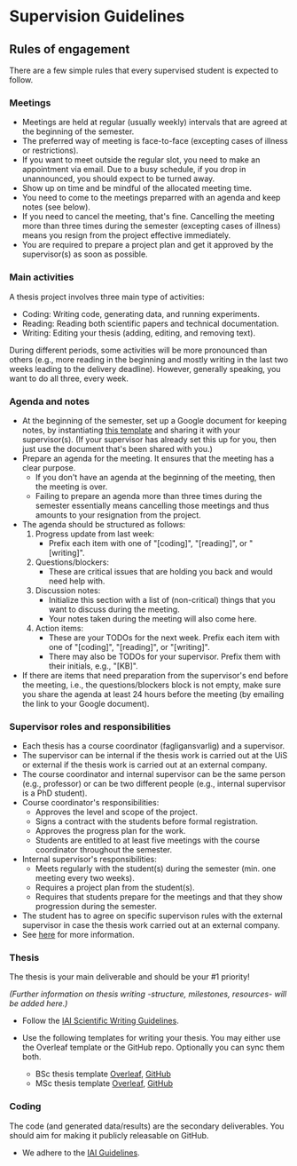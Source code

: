 # Supervision Guidelines

## Rules of engagement

There are a few simple rules that every supervised student is expected to follow.

### Meetings

  * Meetings are held at regular (usually weekly) intervals that are agreed at the beginning of the semester.
  * The preferred way of meeting is face-to-face (excepting cases of illness or restrictions).
  * If you want to meet outside the regular slot, you need to make an appointment via email. Due to a busy schedule, if you drop in unannounced, you should expect to be turned away.
  * Show up on time and be mindful of the allocated meeting time.
  * You need to come to the meetings preparred with an agenda and keep notes (see below).
  * If you need to cancel the meeting, that's fine. Cancelling the meeting more than three times during the semester (excepting cases of illness) means you resign from the project effective immediately.
  * You are required to prepare a project plan and get it approved by the supervisor(s) as soon as possible. 
  

### Main activities

A thesis project involves three main type of activities:

  * Coding: Writing code, generating data, and running experiments.
  * Reading: Reading both scientific papers and technical documentation.
  * Writing: Editing your thesis (adding, editing, and removing text).

During different periods, some activities will be more pronounced than others (e.g., more reading in the beginning and mostly writing in the last two weeks leading to the delivery deadline). However, generally speaking, you want to do all three, every week.

### Agenda and notes

  * At the beginning of the semester, set up a Google document for keeping notes, by instantiating [this template](https://docs.google.com/document/d/1rXrqKV7CYZxWgo4pQ6a7bW9CB78yH-Xf1vTLBJiDFUE/edit?usp=sharing) and sharing it with your supervisor(s). (If your supervisor has already set this up for you, then just use the document that's been shared with you.)
  * Prepare an agenda for the meeting. It ensures that the meeting has a clear purpose.
    - If you don't have an agenda at the beginning of the meeting, then the meeting is over.
    - Failing to prepare an agenda more than three times during the semester essentially means cancelling those meetings and thus amounts to your resignation from the project.
  * The agenda should be structured as follows:
    1. Progress update from last week:
       - Prefix each item with one of "[coding]", "[reading]", or "[writing]".
    2. Questions/blockers: 
       - These are critical issues that are holding you back and would need help with.
    3. Discussion notes: 
       - Initialize this section with a list of (non-critical) things that you want to discuss during the meeting.
       - Your notes taken during the meeting will also come here.
    4. Action items:
       - These are your TODOs for the next week. Prefix each item with one of "[coding]", "[reading]", or "[writing]".
       - There may also be TODOs for your supervisor. Prefix them with their initials, e.g., "[KB]".
  * If there are items that need preparation from the supervisor's end before the meeting, i.e., the questions/blockers block is not empty, make sure you share the agenda at least 24 hours before the meeting (by emailing the link to your Google document).

### Supervisor roles and responsibilities 

 * Each thesis has a course coordinator (fagligansvarlig) and a supervisor. 
 * The supervisor can be internal if the thesis work is carried out at the UiS or external if the thesis work is carried out at an external company.
 * The course coordinator and internal supervisor can be the same person (e.g., professor) or can be two different people (e.g., internal supervisor is a PhD student).
 * Course coordinator's responsibilities:
   - Approves the level and scope of the project.
   - Signs a contract with the students before formal registration.
   - Approves the progress plan for the work.
   - Students are entitled to at least five meetings with the course coordinator throughout the semester.
 * Internal supervisor's responsibilities:
   - Meets regularly with the student(s) during the semester (min. one meeting every two weeks).
   - Requires a project plan from the student(s).
   - Requires that students prepare for the meetings and that they show progression during the semester.
  * The student has to agree on specific supervison rules with the external supervisor in case the thesis work carried out at an external company.
  * See [here](https://www.uis.no/sites/default/files/2021-10/Course%20coordinator%20for%20Bachelor%27s%20and%20Master%27s%20Theses.pdf) for more information.


### Thesis

The thesis is your main deliverable and should be your #1 priority!

*(Further information on thesis writing -structure, milestones, resources- will be added here.)*

  * Follow the [IAI Scientific Writing Guidelines](https://github.com/iai-group/guidelines/tree/main/writing).
  
  * Use the following templates for writing your thesis. You may either use the Overleaf template or the GitHub repo. Optionally you can sync them both.
    - BSc thesis template [Overleaf](https://www.overleaf.com/read/vqcfdjzmcnsm), [GitHub](https://github.com/iai-group/template-thesis-bsc)
    - MSc thesis template [Overleaf](https://www.overleaf.com/read/mtmtjzbtbwbm), [GitHub](https://github.com/iai-group/template-thesis-msc)

### Coding

The code (and generated data/results) are the secondary deliverables. You should aim for making it publicly releasable on GitHub.

  * We adhere to the [IAI Guidelines](https://github.com/iai-group/guidelines).
